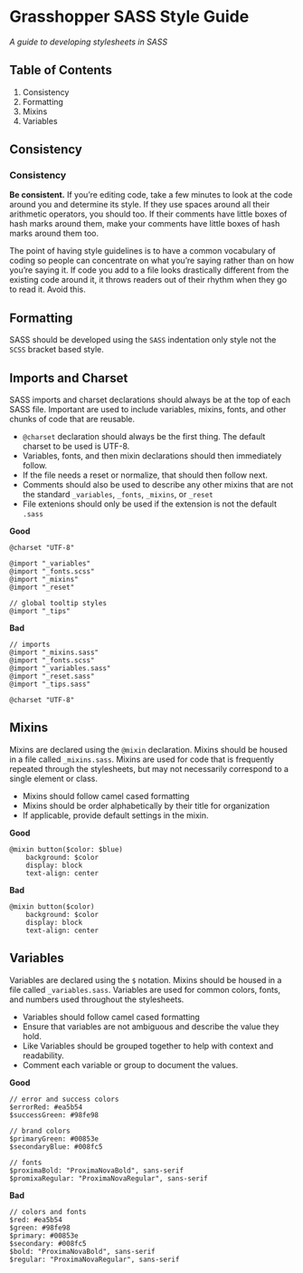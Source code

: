 Grasshopper SASS Style Guide
============================

*A guide to developing stylesheets in SASS*

Table of Contents
-----------------
    
1. Consistency
2. Formatting
2. Mixins
3. Variables



Consistency
-----------

### Consistency

**Be consistent.** If you’re editing code, take a few minutes to look at the code around you and determine its style. If they use spaces around all their arithmetic operators, you should too. If their comments have little boxes of hash marks around them, make your comments have little boxes of hash marks around them too.

The point of having style guidelines is to have a common vocabulary of coding so people can concentrate on what you’re saying rather than on how you’re saying it. If code you add to a file looks drastically different from the existing code around it, it throws readers out of their rhythm when they go to read it. Avoid this.

Formatting
----------

SASS should be developed using the `SASS` indentation only style not the `SCSS` bracket based style. 



Imports and Charset
------------------

SASS imports and charset declarations should always be at the top of each SASS file. Important are used to include variables, mixins, fonts, and other chunks of code that are reusable. 

* `@charset` declaration should always be the first thing. The default charset to be used is UTF-8.
* Variables, fonts, and then mixin declarations should then immediately follow. 
* If the file needs a reset or normalize, that should then follow next. 
* Comments should also be used to describe any other mixins that are not the standard `_variables`, `_fonts`, `_mixins`, or `_reset`
* File extenions should only be used if the extension is not the default `.sass`

**Good**
```
@charset "UTF-8"

@import "_variables"
@import "_fonts.scss"
@import "_mixins"
@import "_reset"

// global tooltip styles
@import "_tips"
```

**Bad**
```
// imports
@import "_mixins.sass"
@import "_fonts.scss"
@import "_variables.sass"
@import "_reset.sass"
@import "_tips.sass"

@charset "UTF-8"
```



Mixins
------

Mixins are declared using the `@mixin` declaration. Mixins should be housed in a file called `_mixins.sass`. Mixins are used for code that is frequently repeated through the stylesheets, but may not necessarily correspond to a single element or class. 

* Mixins should follow camel cased formatting
* Mixins should be order alphabetically by their title for organization
* If applicable, provide default settings in the mixin.

**Good**

```
@mixin button($color: $blue)
    background: $color
    display: block
    text-align: center
```

**Bad**

```
@mixin button($color)
    background: $color
    display: block
    text-align: center
```


Variables
---------

Variables are declared using the `$` notation. Mixins should be housed in a file called `_variables.sass`. Variables are used for common colors, fonts, and numbers used throughout the stylesheets. 

* Variables should follow camel cased formatting
* Ensure that variables are not ambiguous and describe the value they hold. 
* Like Variables should be grouped together to help with context and readability.
* Comment each variable or group to document the values. 

**Good**

```
// error and success colors
$errorRed: #ea5b54
$successGreen: #98fe98

// brand colors
$primaryGreen: #00853e
$secondaryBlue: #008fc5

// fonts
$proximaBold: "ProximaNovaBold", sans-serif
$promixaRegular: "ProximaNovaRegular", sans-serif
```

**Bad**
```
// colors and fonts
$red: #ea5b54
$green: #98fe98
$primary: #00853e
$secondary: #008fc5
$bold: "ProximaNovaBold", sans-serif
$regular: "ProximaNovaRegular", sans-serif
```
